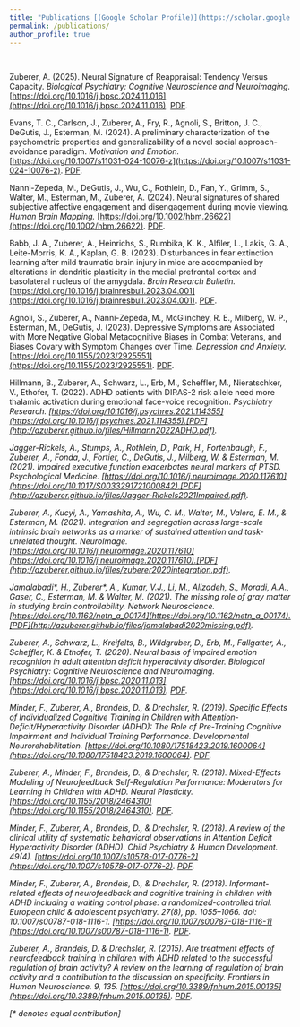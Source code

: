 ```yaml
---
title: "Publications [(Google Scholar Profile)](https://scholar.google.com/citations?user=b1cBJ1EAAAAJ)"
permalink: /publications/
author_profile: true
---
```

<br>

Zuberer, A. (2025). Neural Signature of Reappraisal: Tendency Versus Capacity. *Biological Psychiatry: Cognitive Neuroscience and Neuroimaging.* [https://doi.org/10.1016/j.bpsc.2024.11.016](https://doi.org/10.1016/j.bpsc.2024.11.016). [PDF](http://azuberer.github.io/files/ZubererNeural2025.pdf).

Evans, T. C., Carlson, J., Zuberer, A., Fry, R., Agnoli, S., Britton, J. C., DeGutis, J., Esterman, M. (2024). A preliminary characterization of the psychometric properties and generalizability of a novel social approach-avoidance paradigm. *Motivation and Emotion.* [https://doi.org/10.1007/s11031-024-10076-z](https://doi.org/10.1007/s11031-024-10076-z). [PDF](http://azuberer.github.io/files/EvansPreliminary2024.pdf).

Nanni-Zepeda, M., DeGutis, J., Wu, C., Rothlein, D., Fan, Y., Grimm, S., Walter, M., Esterman, M., Zuberer, A. (2024). Neural signatures of shared subjective affective engagement and disengagement during movie viewing. *Human Brain Mapping.* [https://doi.org/10.1002/hbm.26622](https://doi.org/10.1002/hbm.26622). [PDF](http://azuberer.github.io/files/NanniNeural2024.pdf).

Babb, J. A., Zuberer, A., Heinrichs, S., Rumbika, K. K., Alfiler, L., Lakis, G. A., Leite-Morris, K. A., Kaplan, G. B. (2023). Disturbances in fear extinction learning after mild traumatic brain injury in mice are accompanied by alterations in dendritic plasticity in the medial prefrontal cortex and basolateral nucleus of the amygdala. *Brain Research Bulletin.* [https://doi.org/10.1016/j.brainresbull.2023.04.001](https://doi.org/10.1016/j.brainresbull.2023.04.001). [PDF](http://azuberer.github.io/files/BabbDisturbances2023.pdf).


Agnoli, S., Zuberer, A., Nanni-Zepeda, M., McGlinchey, R. E., Milberg, W. P., Esterman, M., DeGutis, J. (2023). Depressive Symptoms are Associated with More Negative Global Metacognitive Biases in Combat Veterans, and Biases Covary with Symptom Changes over Time. *Depression and Anxiety.* [https://doi.org/10.1155/2023/2925551](https://doi.org/10.1155/2023/2925551). [PDF](http://azuberer.github.io/files/AgnoliDepressive2023.pdf).



Hillmann, B., Zuberer, A., Schwarz, L., Erb, M., Scheffler, M., Nieratschker, V., Ethofer, T. (2022). ADHD patients with DIRAS-2 risk allele need more thalamic activation during emotional face-voice recognition. <i>Psychiatry Research.<i> [https://doi.org/10.1016/j.psychres.2021.114355](https://doi.org/10.1016/j.psychres.2021.114355).[PDF](http://azuberer.github.io/files/Hillmann2022ADHD.pdf).


Jagger-Rickels, A., Stumps, A., Rothlein, D., Park, H., Fortenbaugh, F., Zuberer, A., Fonda, J., Fortier, C., DeGutis, J., Milberg, W. & Esterman, M. (2021). Impaired executive function exacerbates neural markers of PTSD. <i>Psychological Medicine.</i> [https://doi.org/10.1016/j.neuroimage.2020.117610](https://doi.org/10.1017/S0033291721000842).[PDF](http://azuberer.github.io/files/Jagger-Rickels2021Impaired.pdf). 


Zuberer, A., Kucyi, A., Yamashita, A., Wu, C. M., Walter, M., Valera, E. M., & Esterman, M. (2021). Integration and segregation across large-scale intrinsic brain networks as a marker of sustained attention and task-unrelated thought. <i>NeuroImage.</i> [https://doi.org/10.1016/j.neuroimage.2020.117610](https://doi.org/10.1016/j.neuroimage.2020.117610).[PDF](http://azuberer.github.io/files/zuberer2020integration.pdf). 

Jamalabadi\*, H., Zuberer\*, A., Kumar, V.J., Li, M., Alizadeh, S., Moradi, A.A., Gaser, C., Esterman, M. & Walter, M. (2021). The missing role of gray matter in studying brain controllability. <i>Network Neuroscience.</i> [https://doi.org/10.1162/netn_a_00174](https://doi.org/10.1162/netn_a_00174).[PDF](http://azuberer.github.io/files/jamalabadi2020missing.pdf). 

Zuberer, A., Schwarz, L., Kreifelts, B., Wildgruber, D., Erb, M., Fallgatter, A., Scheffler, K. & Ethofer, T. (2020). Neural basis of impaired emotion recognition in adult attention deficit hyperactivity disorder. <i>Biological Psychiatry: Cognitive Neuroscience and Neuroimaging.</i> [https://doi.org/10.1016/j.bpsc.2020.11.013](https://doi.org/10.1016/j.bpsc.2020.11.013). [PDF](http://azuberer.github.io/files/zuberer2020neural.pdf).

Minder, F., Zuberer, A., Brandeis, D., & Drechsler, R. (2019). Specific Effects of Individualized Cognitive Training in Children with Attention-Deficit/Hyperactivity Disorder (ADHD): The Role of Pre-Training Cognitive Impairment and Individual Training Performance. <i>Developmental Neurorehabilitation.</i> [https://doi.org/10.1080/17518423.2019.1600064](https://doi.org/10.1080/17518423.2019.1600064). [PDF](http://azuberer.github.io/files/minder2019specific.pdf).


Zuberer, A., Minder, F., Brandeis, D., & Drechsler, R. (2018). Mixed-Effects Modeling of Neurofeedback Self-Regulation Performance: Moderators for Learning in Children with ADHD. <i>Neural Plasticity</i>. [https://doi.org/10.1155/2018/2464310](https://doi.org/10.1155/2018/2464310). [PDF](http://azuberer.github.io/files/zuberer2018mixed.pdf).

Minder, F., Zuberer, A., Brandeis, D., & Drechsler, R. (2018). A review of the clinical utility of systematic behavioral observations in Attention Deficit Hyperactivity Disorder (ADHD). <i>Child Psychiatry & Human Development</i>. 49(4). [https://doi.org/10.1007/s10578-017-0776-2](https://doi.org/10.1007/s10578-017-0776-2). [PDF](http://azuberer.github.io/files/minder2018review.pdf).

Minder, F., Zuberer, A., Brandeis, D., & Drechsler, R. (2018). Informant-related effects of neurofeedback and cognitive training in children with ADHD including a waiting control phase: a randomized-controlled trial. <i>European child & adolescent psychiatry</i>. 27(8), pp. 1055–1066. doi: 10.1007/s00787-018-1116-1. [https://doi.org/10.1007/s00787-018-1116-1](https://doi.org/10.1007/s00787-018-1116-1). [PDF](http://azuberer.github.io/files/minder2018informant.pdf).


Zuberer, A., Brandeis, D. & Drechsler, R. (2015). Are treatment effects of neurofeedback training in children with ADHD related to the successful regulation of brain activity? A review on the learning of regulation of brain activity and a contribution to the discussion on specificity. <i>Frontiers in Human Neuroscience</i>. 9, 135. [https://doi.org/10.3389/fnhum.2015.00135](https://doi.org/10.3389/fnhum.2015.00135). [PDF](http://azuberer.github.io/files/zuberer2015treatment.pdf).



[\* denotes equal contribution]
